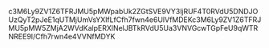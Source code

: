 c3M6Ly9ZV1Z6TFRJMU5pMWpabUk2ZGtSVE9VY3ljRUF4T0RVdU5DNDJOUzQyT2pJeE1qUTMjUmVsYXlfLfCfh7fwn4e6UlVfMDEKc3M6Ly9ZV1Z6TFRJMU5pMW5ZMjA2WVdKalpERXlNelJBTkRVdU5Ua3VNVGcwTGpFeU9qWTRNREE9I/Cfh7rwn4e4VVNfMDYK